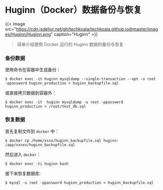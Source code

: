 # Huginn（Docker）数据备份与恢复

   {{< image src="https://cdn.jsdelivr.net/gh/techkoala/techkoala.github.io@master/images/Huginn/Huginn.png" caption="Huginn" >}} 
   
> 简单介绍使用 Docker 运行的 Huginn 数据的备份与恢复

<!--more-->

### 备份数据

使用命令在容器中生成备份：

```shell
$ docker exec -it huginn mysqldump --single-transaction --opt -u root -ppassword huginn_production > huginn_backupfile.sql
```

或直接拷贝数据到容器外：

```shell
$ docker exec -it  huginn mysqldump -u root -ppassword huginn_production > /root/test_db.sql
```

### 恢复数据

首先复制文件到 `docker` 中：

```shell
$ docker cp /home/xxxx/huginn_backupfile.sql huginn: /app/xxxxx/huginn_backupfile.sql
```

然后进入 `docker`：

```shell
$ docker exec -ti huginn bash
```

接下来恢复数据库:

```shell
$ mysql -u root -ppassword huginn_production < huginn_backupfile.sql
```
